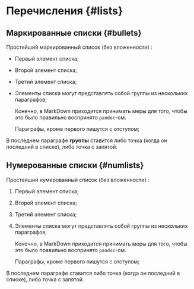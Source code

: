 Перечисления {#lists}
===========================
## Маркированные списки {#bullets}

Простейший маркированный список (без вложенности) :

 - Первый элемент списка;

 - Второй элемент списка;

 - Третий  элемент списка;

 - Элементы списка могут представлять собой группы из нескольких параграфов;

    Конечно, в MarkDown приходится принимать меры для того, чтобы это было правильно воспринято `pandoc`-ом.

    Параграфы, кроме первого пишутся с отступом;

В последнем параграфе __группы__ ставится либо точка (когда он последний в списке), либо точка с запятой.

## Нумерованные списки {#numlists}

Простейший нумерованный список (без вложенности) :

1. Первый элемент списка;

1. Второй элемент списка;

1. Третий  элемент списка;

1. Элементы списка могут представлять собой группы из нескольких параграфов;

    Конечно, в MarkDown приходится принимать меры для того, чтобы это было правильно воспринято `pandoc`-ом.

    Параграфы, кроме первого пишутся с отступом;

В последнем параграфе ставится либо точка (когда он последний в списке), либо точка с запятой.

